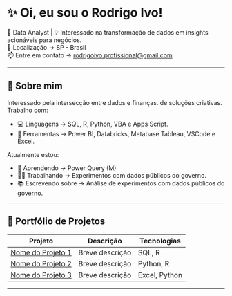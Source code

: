 # ✨ Oi, eu sou o Rodrigo Ivo!

🎯 Data Analyst | 💡 Interessado na transformação de dados em insights acionáveis para negócios.<br>
📍 Localização -> SP - Brasil<br>
📫 Entre em contato -> rodrigoivo.profissional@gmail.com

---

## 🚀 Sobre mim

Interessado pela intersecção entre dados e finanças. de soluções criativas. Trabalho com:

- 💻 Linguagens -> SQL, R, Python, VBA e Apps Script.
- 🔧 Ferramentas -> Power BI, Databricks, Metabase Tableau, VSCode e Excel.

Atualmente estou:

- 🧠 Aprendendo -> Power Query (M)
- 👨‍💻 Trabalhando -> Experimentos com dados públicos do governo.
- 📚 Escrevendo sobre -> Análise de experimentos com dados públicos do governo.

---

## 🧰 Portfólio de Projetos

| Projeto | Descrição | Tecnologias |
|--------|-----------|-------------|
| [Nome do Projeto 1](link-do-repo) | Breve descrição | SQL, R |
| [Nome do Projeto 2](link-do-repo) | Breve descrição | Python, R |
| [Nome do Projeto 3](link-do-repo) | Breve descrição | Excel, Python |

---
